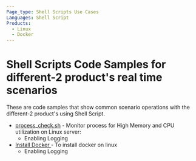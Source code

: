```yaml
---
Page_type: Shell Scripts Use Cases
Languages: Shell Script
Products:
  - Linux
  - Docker
---
```


# Shell Scripts Code Samples for different-2 product's real time scenarios

These are code samples that show common scenario operations with the different-2 product's using Shell Script. 

- [process_check.sh](./Ansible/Process-Monitoring-UseCase1/script_deployment.yml) - Monitor process for High Memory and CPU utilization on Linux server:
    - Enabling Logging
- [Install Docker ](./Docker/python-flask-app/install_docker.sh) - To install docker on linux
    - Enabling Logging
